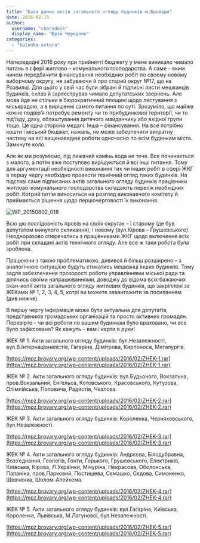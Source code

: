 ```yaml
---
title: "База даних актів загального огляду будинків м.Бровари"
date: 2016-02-15
author: 
  username: "cherednik"
  display_name: "Юрій Чередник"
categories: 
  - "kolonka-avtora"
---
```


Напередодні 2016 року при прийнятті бюджету у мене виникало чимало питань в сфері житлово – комунального господарства. А саме - яким чином передбачити фінансування необхідних робіт по своєму новому виборчому округу, не забуваючи й про старий округ №17, що на Розвилці. Для цього у свій час були зібрані й підписні листи мешканців будинків, склав й зареєстрував чимало депутатських звернень. Але мова йде не стільки в бюрократичний площині щодо листування з міськрадою, а в вирішенні самого питання по суті. Зрозуміло, що майже кожне подвір’я потребує ремонту чи то прибудинкової території, чи то під’їзду, даху, облаштування дитячого майданчику або вхідної групи тощо. Це одна сторона медалі. Інша – фінансування. На все потрібно кошти і міський бюджет, нажаль, не може забезпечити витратну частину на всі вищенаведені роботи одночасно по всім будинкам міста. Замкнуте коло.

Але як ми розуміємо, під лежачий камінь вода не тече. Все починається з малого, а потім вже поступово вирішуються й всі інші питання. Тому для аргументації необхідності виконання тих чи інших робіт в сфері ЖКГ в першу чергу необхідно провести технічний огляд таких будинків. На підставі саме підписаних актів загального огляду будинків працівники житлово-комунального господарства складають перелік необхідних робіт. Котрий потім виноситься на розгляд виконавчого комітету й приймається рішення щодо першочерговості їх виконання.

![WP_20150802_018](https://mpz.brovary.org/wp-content/uploads/2016/02/WP_20150802_018.jpg)

Всю цю послідовність провів на своїх округах – і старому (де був депутатом минулого скликання), і новому (вул.Кірова – Грушевського). Неодноразово сперечались з працівниками ЖКГ щодо включення всіх робіт при складані актів технічного огляду. Але все ж таки робота була зроблена.

Працюючи з такою проблематикою, дивився й більш розширено – з аналогічною ситуацією будуть стикатись мешканці інших будинків. Тому задля забезпечення прозорості роботи управліннями міської ради та ділячись своїми напрацюваннями, доводжу до відома всіх бажаючих скан-копії актів загального огляду житлових будинків, що закріплені за ЖЕКами № 1, 2, 3, 4, 5, котрі ви можете завантажити за посиланням (див.нижче).

В першу чергу інформація може бути актуальна для депутатів, представників громадських організацій та просто активних громадян. Перевірте – чи всі роботи по вашим будинкам було враховано, чи все було зафіксовано? Як кажуть – вам і карти в руки!

ЖЕК № 1. Акти загального огляду будинків: бул.Незалежності, вул.В.Інтернаціоналістів, Гагаріна, Дімітрова, Кирпоноса, Металургів.

[https://mpz.brovary.org/wp-content/uploads/2016/02/ZHEK-1.rar](https://mpz.brovary.org/wp-content/uploads/2016/02/ZHEK-1.rar)

ЖЕК № 2. Акти загального огляду будинків: вул.Будьоного, Вокзальна, пров.Вокзальний, Енгельса, Котовського, Красовського, Кутузова, Олімпійська, Поповича, Радистів, Чкалова.

[https://mpz.brovary.org/wp-content/uploads/2016/02/ZHEK-2.rar](https://mpz.brovary.org/wp-content/uploads/2016/02/ZHEK-2.rar)

ЖЕК № 3. Акти загального огляду будинків: Короленка, Черняховського, бул.Незалежності.

[https://mpz.brovary.org/wp-content/uploads/2016/02/ZHEK-3.rar](https://mpz.brovary.org/wp-content/uploads/2016/02/ZHEK-3.rar)

ЖЕК № 4. Акти загального огляду будинків: Андрєєва, Білодубравна, Возз’єднання, Геологів, Гонти, Горького, Грушевського, Електриків, Київська, Кірова, Л.Українки, Мічуріна, Некрасова, Оболонська, Папаніна, пров.Парковий, Постишева, Сємашко, Сєдова, Симоненко, Шевченка, Шолом-Алейхема.

[https://mpz.brovary.org/wp-content/uploads/2016/02/ZHEK-4.rar](https://mpz.brovary.org/wp-content/uploads/2016/02/ZHEK-4.rar)

ЖЕК № 5. Акти загального огляду будинків: вул.Гагаріна, Київська, Короленка, Львівська, М.Лагунової, бул.Незалежності.

[https://mpz.brovary.org/wp-content/uploads/2016/02/ZHEK-5.rar](https://mpz.brovary.org/wp-content/uploads/2016/02/ZHEK-5.rar)
